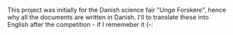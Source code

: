 This project was initially for the Danish science fair "Unge Forskere", hence why all the documents are written in Danish.
I'll to translate these into English after the competition - if I rememeber it (-:
